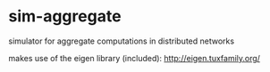 # sim-aggregate

simulator for aggregate computations in distributed networks

makes use of the eigen library (included):
http://eigen.tuxfamily.org/
